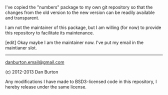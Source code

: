 I've copied the "numbers" package
to my own git repository
so that the changes from the old version
to the new version
can be readily available and transparent.

I am not the maintainer of this package,
but I am willing (for now) to provide
this repository to facilitate its maintenance.

[edit] Okay maybe I am the maintainer now.
I've put my email in the maintianer slot.

<hr />

danburton.email@gmail.com

(c) 2012-2013 Dan Burton

Any modifications I have made to BSD3-licensed code
in this repository,
I hereby release under the same license. 
